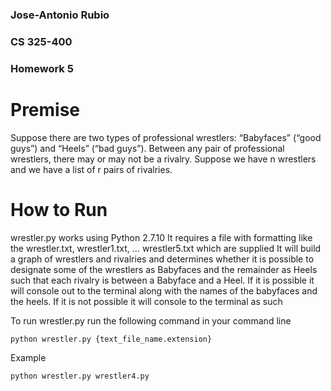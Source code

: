 ### Jose-Antonio Rubio
### CS 325-400
### Homework 5

# Premise
Suppose there are two types of professional wrestlers: “Babyfaces” (“good guys”) and “Heels” (“bad guys”). Between any pair of professional wrestlers, there may or may not be a rivalry. Suppose we have n wrestlers and we have a list of r pairs of rivalries.

# How to Run
wrestler.py works using Python 2.7.10
It requires a file with formatting like the wrestler.txt, wrestler1.txt, ... wrestler5.txt which are supplied
It will build a graph of wrestlers and rivalries and determines whether it is possible to designate some of the wrestlers as Babyfaces and the remainder as Heels such that each rivalry is between a Babyface and a Heel.  If it is possible it will console out to the terminal along with the names of the babyfaces and the heels.  If it is not possible it will console to the terminal as such

To run wrestler.py run the following command in your command line
```
python wrestler.py {text_file_name.extension}
```
Example
```
python wrestler.py wrestler4.py
```